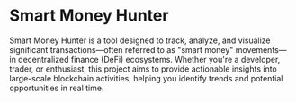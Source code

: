 # Smart Money Hunter
Smart Money Hunter is a tool designed to track, analyze, and visualize significant transactions—often referred to as "smart money" movements—in decentralized finance (DeFi) ecosystems. Whether you're a developer, trader, or enthusiast, this project aims to provide actionable insights into large-scale blockchain activities, helping you identify trends and potential opportunities in real time.
